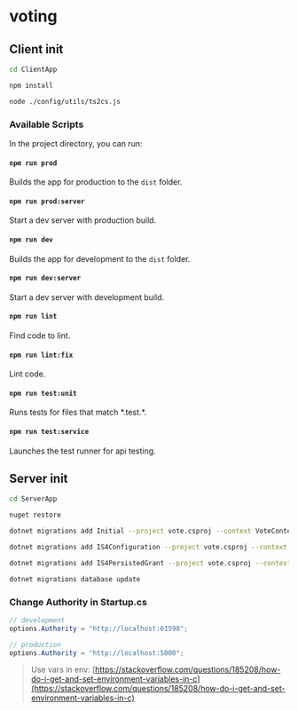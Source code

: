# voting

## Client init

```sh
cd ClientApp

npm install

node ./config/utils/ts2cs.js
```

### Available Scripts

In the project directory, you can run:

#### `npm run prod`

Builds the app for production to the `dist` folder.

#### `npm run prod:server`

Start a dev server with production build.

#### `npm run dev`

Builds the app for development to the `dist` folder.

#### `npm run dev:server`

Start a dev server with development build.

#### `npm run lint`

Find code to lint.

#### `npm run lint:fix`

Lint code.

#### `npm run test:unit`

Runs tests for files that match \*.test.\*.

#### `npm run test:service`

Launches the test runner for api testing.

## Server init

```sh
cd ServerApp

nuget restore

dotnet migrations add Initial --project vote.csproj --context VoteContext

dotnet migrations add IS4Configuration --project vote.csproj --context IdentityServer4.EntityFramework.DbContexts.ConfigurationDbContext

dotnet migrations add IS4PersistedGrant --project vote.csproj --context IdentityServer4.EntityFramework.DbContexts.PersistedGrantDbContext

dotnet migrations database update
```

### Change Authority in Startup.cs

```cs
// development
options.Authority = "http://localhost:61598";

// production
options.Authority = "http://localhost:5000";
```

> Use vars in env: [https://stackoverflow.com/questions/185208/how-do-i-get-and-set-environment-variables-in-c](https://stackoverflow.com/questions/185208/how-do-i-get-and-set-environment-variables-in-c)

